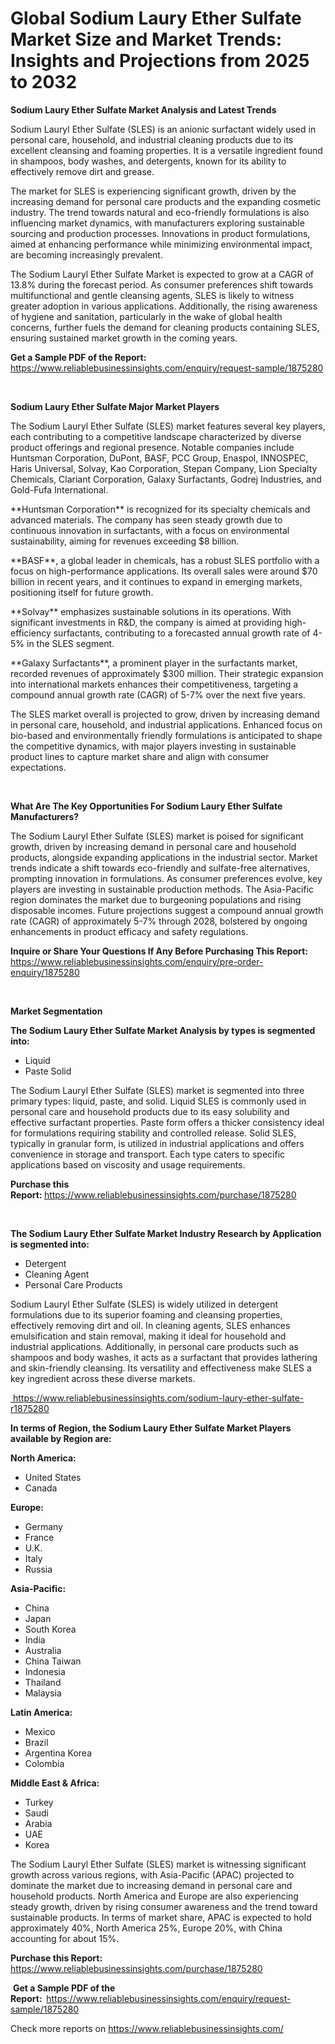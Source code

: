 <p><h1>Global Sodium Laury Ether Sulfate Market Size and Market Trends: Insights and Projections from 2025 to 2032</h1></p><p><strong>Sodium Laury Ether Sulfate Market Analysis and Latest Trends</strong></p>
<p><p>Sodium Lauryl Ether Sulfate (SLES) is an anionic surfactant widely used in personal care, household, and industrial cleaning products due to its excellent cleansing and foaming properties. It is a versatile ingredient found in shampoos, body washes, and detergents, known for its ability to effectively remove dirt and grease. </p><p>The market for SLES is experiencing significant growth, driven by the increasing demand for personal care products and the expanding cosmetic industry. The trend towards natural and eco-friendly formulations is also influencing market dynamics, with manufacturers exploring sustainable sourcing and production processes. Innovations in product formulations, aimed at enhancing performance while minimizing environmental impact, are becoming increasingly prevalent.</p><p>The Sodium Lauryl Ether Sulfate Market is expected to grow at a CAGR of 13.8% during the forecast period. As consumer preferences shift towards multifunctional and gentle cleansing agents, SLES is likely to witness greater adoption in various applications. Additionally, the rising awareness of hygiene and sanitation, particularly in the wake of global health concerns, further fuels the demand for cleaning products containing SLES, ensuring sustained market growth in the coming years. </p></p>
<p><strong>Get a Sample PDF of the Report:&nbsp;</strong> <a href="https://www.reliablebusinessinsights.com/enquiry/request-sample/1875280?utm_campaign=101&utm_medium=2&utm_source=Github&utm_content=ia&utm_term=30012025&utm_id=sodium-laury-ether-sulfate">https://www.reliablebusinessinsights.com/enquiry/request-sample/1875280</a></p>
<p>&nbsp;</p>
<p><strong>Sodium Laury Ether Sulfate Major Market Players</strong></p>
<p><p>The Sodium Lauryl Ether Sulfate (SLES) market features several key players, each contributing to a competitive landscape characterized by diverse product offerings and regional presence. Notable companies include Huntsman Corporation, DuPont, BASF, PCC Group, Enaspol, INNOSPEC, Haris Universal, Solvay, Kao Corporation, Stepan Company, Lion Specialty Chemicals, Clariant Corporation, Galaxy Surfactants, Godrej Industries, and Gold-Fufa International.</p><p>**Huntsman Corporation** is recognized for its specialty chemicals and advanced materials. The company has seen steady growth due to continuous innovation in surfactants, with a focus on environmental sustainability, aiming for revenues exceeding $8 billion.</p><p>**BASF**, a global leader in chemicals, has a robust SLES portfolio with a focus on high-performance applications. Its overall sales were around $70 billion in recent years, and it continues to expand in emerging markets, positioning itself for future growth.</p><p>**Solvay** emphasizes sustainable solutions in its operations. With significant investments in R&D, the company is aimed at providing high-efficiency surfactants, contributing to a forecasted annual growth rate of 4-5% in the SLES segment.</p><p>**Galaxy Surfactants**, a prominent player in the surfactants market, recorded revenues of approximately $300 million. Their strategic expansion into international markets enhances their competitiveness, targeting a compound annual growth rate (CAGR) of 5-7% over the next five years.</p><p>The SLES market overall is projected to grow, driven by increasing demand in personal care, household, and industrial applications. Enhanced focus on bio-based and environmentally friendly formulations is anticipated to shape the competitive dynamics, with major players investing in sustainable product lines to capture market share and align with consumer expectations.</p></p>
<p>&nbsp;</p>
<p><strong>What Are The Key Opportunities For Sodium Laury Ether Sulfate Manufacturers?</strong></p>
<p><p>The Sodium Lauryl Ether Sulfate (SLES) market is poised for significant growth, driven by increasing demand in personal care and household products, alongside expanding applications in the industrial sector. Market trends indicate a shift towards eco-friendly and sulfate-free alternatives, prompting innovation in formulations. As consumer preferences evolve, key players are investing in sustainable production methods. The Asia-Pacific region dominates the market due to burgeoning populations and rising disposable incomes. Future projections suggest a compound annual growth rate (CAGR) of approximately 5-7% through 2028, bolstered by ongoing enhancements in product efficacy and safety regulations.</p></p>
<p><strong>Inquire or Share Your Questions If Any Before Purchasing This Report:</strong> <a href="https://www.reliablebusinessinsights.com/enquiry/pre-order-enquiry/1875280?utm_campaign=101&utm_medium=2&utm_source=Github&utm_content=ia&utm_term=30012025&utm_id=sodium-laury-ether-sulfate">https://www.reliablebusinessinsights.com/enquiry/pre-order-enquiry/1875280</a></p>
<p>&nbsp;</p>
<p><strong>Market Segmentation</strong></p>
<p><strong>The Sodium Laury Ether Sulfate Market Analysis by types is segmented into:</strong></p>
<p><ul><li>Liquid</li><li>Paste Solid</li></ul></p>
<p><p>The Sodium Lauryl Ether Sulfate (SLES) market is segmented into three primary types: liquid, paste, and solid. Liquid SLES is commonly used in personal care and household products due to its easy solubility and effective surfactant properties. Paste form offers a thicker consistency ideal for formulations requiring stability and controlled release. Solid SLES, typically in granular form, is utilized in industrial applications and offers convenience in storage and transport. Each type caters to specific applications based on viscosity and usage requirements.</p></p>
<p><strong>Purchase this Report:&nbsp;</strong><a href="https://www.reliablebusinessinsights.com/purchase/1875280?utm_campaign=101&utm_medium=2&utm_source=Github&utm_content=ia&utm_term=30012025&utm_id=sodium-laury-ether-sulfate">https://www.reliablebusinessinsights.com/purchase/1875280</a></p>
<p>&nbsp;</p>
<p><strong>The Sodium Laury Ether Sulfate Market Industry Research by Application is segmented into:</strong></p>
<p><ul><li>Detergent</li><li>Cleaning Agent</li><li>Personal Care Products</li></ul></p>
<p><p>Sodium Lauryl Ether Sulfate (SLES) is widely utilized in detergent formulations due to its superior foaming and cleansing properties, effectively removing dirt and oil. In cleaning agents, SLES enhances emulsification and stain removal, making it ideal for household and industrial applications. Additionally, in personal care products such as shampoos and body washes, it acts as a surfactant that provides lathering and skin-friendly cleansing. Its versatility and effectiveness make SLES a key ingredient across these diverse markets.</p></p>
<p><a href="https://www.reliablebusinessinsights.com/sodium-laury-ether-sulfate-r1875280?utm_campaign=101&utm_medium=2&utm_source=Github&utm_content=ia&utm_term=30012025&utm_id=sodium-laury-ether-sulfate">&nbsp;https://www.reliablebusinessinsights.com/sodium-laury-ether-sulfate-r1875280</a></p>
<p><strong>In terms of Region, the Sodium Laury Ether Sulfate Market Players available by Region are:</strong></p>
<p>
    <p> <strong> North America: </strong>
        <ul>
            <li>United States</li>
            <li>Canada</li>
        </ul>
        </p> 
    <p> <strong> Europe: </strong>
        <ul>
            <li>Germany</li>
            <li>France</li>
            <li>U.K.</li>
            <li>Italy</li>
            <li>Russia</li>
        </ul>
        </p> 
    <p> <strong> Asia-Pacific: </strong>
        <ul>
            <li>China</li>
            <li>Japan</li>
            <li>South Korea</li>
            <li>India</li>
            <li>Australia</li>
            <li>China Taiwan</li>
            <li>Indonesia</li>
            <li>Thailand</li>
            <li>Malaysia</li>
        </ul>
        </p> 
    <p> <strong> Latin America: </strong>
        <ul>
            <li>Mexico</li>
            <li>Brazil</li>
            <li>Argentina Korea</li>
            <li>Colombia</li>
        </ul>
        </p> 
    <p> <strong> Middle East & Africa: </strong>
        <ul>
            <li>Turkey</li>
            <li>Saudi</li>
            <li>Arabia</li>
            <li>UAE</li>
            <li>Korea</li>
        </ul>
    </p>
    </p>
<p><p>The Sodium Lauryl Ether Sulfate (SLES) market is witnessing significant growth across various regions, with Asia-Pacific (APAC) projected to dominate the market due to increasing demand in personal care and household products. North America and Europe are also experiencing steady growth, driven by rising consumer awareness and the trend toward sustainable products. In terms of market share, APAC is expected to hold approximately 40%, North America 25%, Europe 20%, with China accounting for about 15%.</p></p>
<p><strong>Purchase this Report: </strong><a href="https://www.reliablebusinessinsights.com/purchase/1875280?utm_campaign=101&utm_medium=2&utm_source=Github&utm_content=ia&utm_term=30012025&utm_id=sodium-laury-ether-sulfate">https://www.reliablebusinessinsights.com/purchase/1875280</a></p>
<p>&nbsp;<strong>Get a Sample PDF of the Report:&nbsp;&nbsp;</strong><a href="https://www.reliablebusinessinsights.com/enquiry/request-sample/1875280?utm_campaign=101&utm_medium=2&utm_source=Github&utm_content=ia&utm_term=30012025&utm_id=sodium-laury-ether-sulfate">https://www.reliablebusinessinsights.com/enquiry/request-sample/1875280</a></p>
<p><strong></strong></p>
<p>Check more reports on <a href="https://www.reliablebusinessinsights.com/?utm_campaign=101&utm_medium=2&utm_source=Github&utm_content=ia&utm_term=30012025&utm_id=sodium-laury-ether-sulfate">https://www.reliablebusinessinsights.com/</a></p>